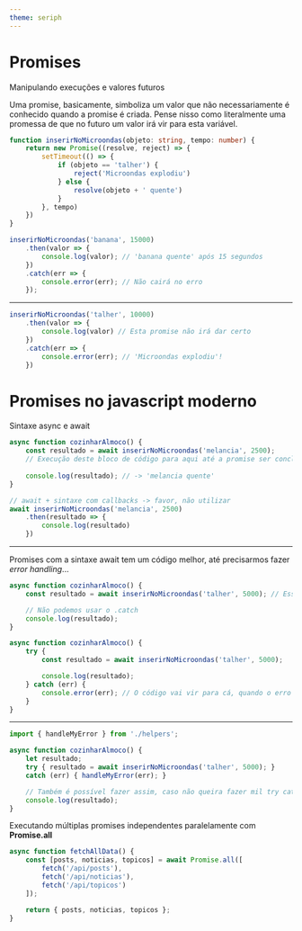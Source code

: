```yaml
---
theme: seriph
---
```


# Promises
Manipulando execuções e valores futuros

Uma promise, basicamente, simboliza um valor que não necessariamente é conhecido quando a promise é criada.
Pense nisso como literalmente uma promessa de que no futuro um valor irá vir para esta variável.

```ts
function inserirNoMicroondas(objeto: string, tempo: number) {
    return new Promise((resolve, reject) => {
        setTimeout(() => {
            if (objeto == 'talher') {
                reject('Microondas explodiu')
            } else {
                resolve(objeto + ' quente')
            }
        }, tempo)
    })
}

inserirNoMicroondas('banana', 15000)
    .then(valor => {
        console.log(valor); // 'banana quente' após 15 segundos
    })
    .catch(err => {
        console.error(err); // Não cairá no erro
    });
```
---


```ts
inserirNoMicroondas('talher', 10000)
    .then(valor => {
        console.log(valor) // Esta promise não irá dar certo
    })
    .catch(err => {
        console.error(err); // 'Microondas explodiu'!
    })
```

# Promises no javascript moderno

Sintaxe async e await

```ts
async function cozinharAlmoco() {
    const resultado = await inserirNoMicroondas('melancia', 2500);
    // Execução deste bloco de código para aqui até a promise ser concluída
    
    console.log(resultado); // -> 'melancia quente'
}

// await + sintaxe com callbacks -> favor, não utilizar
await inserirNoMicroondas('melancia', 2500)
    .then(resultado => {
        console.log(resultado)
    })
```

---

Promises com a sintaxe await tem um código melhor, até precisarmos fazer *error handling*...

```ts
async function cozinharAlmoco() {
    const resultado = await inserirNoMicroondas('talher', 5000); // Esse código vai explodir

    // Não podemos usar o .catch
    console.log(resultado);
}

async function cozinharAlmoco() {
    try {
        const resultado = await inserirNoMicroondas('talher', 5000);

        console.log(resultado);
    } catch (err) {
        console.error(err); // O código vai vir para cá, quando o erro estourar
    }
}
```

---

```ts
import { handleMyError } from './helpers';

async function cozinharAlmoco() {
    let resultado;
    try { resultado = await inserirNoMicroondas('talher', 5000); } 
    catch (err) { handleMyError(err); }

    // Também é possível fazer assim, caso não queira fazer mil try catches um dentro do outro.
    console.log(resultado);
}
```

Executando múltiplas promises independentes paralelamente com **Promise.all**

```ts
async function fetchAllData() {
    const [posts, noticias, topicos] = await Promise.all([
        fetch('/api/posts'),
        fetch('/api/noticias'),
        fetch('/api/topicos')
    ]);

    return { posts, noticias, topicos };
}
```